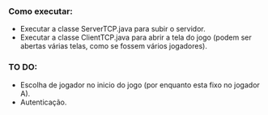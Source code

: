 ### Como executar:

- Executar a classe ServerTCP.java para subir o servidor.
- Executar a classe ClientTCP.java para abrir a tela do jogo (podem ser abertas várias telas, como se fossem vários jogadores).

### TO DO:

- Escolha de jogador no inicio do jogo (por enquanto esta fixo no jogador A).
- Autenticação.
